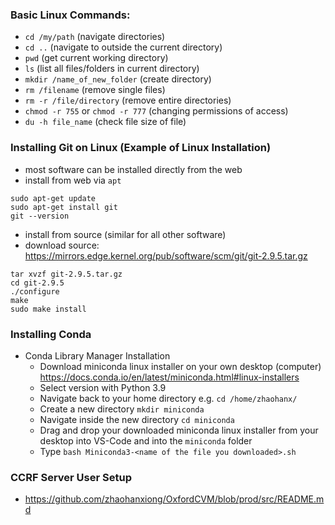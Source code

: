 ### Basic Linux Commands:
- ```cd /my/path``` (navigate directories)
- ```cd ..``` (navigate to outside the current directory)
- ```pwd``` (get current working directory)
- ```ls``` (list all files/folders in current directory)
- ```mkdir /name_of_new_folder``` (create directory)
- ```rm /filename``` (remove single files)
- ```rm -r /file/directory``` (remove entire directories)
- ```chmod -r 755``` or ```chmod -r 777``` (changing permissions of access)
- ```du -h file_name``` (check file size of file)

### Installing Git on Linux (Example of Linux Installation)
- most software can be installed directly from the web
- install from web via ```apt```
```
sudo apt-get update
sudo apt-get install git
git --version
```

- install from source (similar for all other software)
- download source: https://mirrors.edge.kernel.org/pub/software/scm/git/git-2.9.5.tar.gz
```
tar xvzf git-2.9.5.tar.gz
cd git-2.9.5
./configure
make
sudo make install
```

### Installing Conda
- Conda Library Manager Installation
  - Download miniconda linux installer on your own desktop (computer) https://docs.conda.io/en/latest/miniconda.html#linux-installers
  - Select version with Python 3.9
  - Navigate back to your home directory e.g. ```cd /home/zhaohanx/```
  - Create a new directory ```mkdir miniconda```
  - Navigate inside the new directory ```cd miniconda```
  - Drag and drop your downloaded miniconda linux installer from your desktop into VS-Code and into the ```miniconda``` folder
  - Type ```bash Miniconda3-<name of the file you downloaded>.sh```

### CCRF Server User Setup
- https://github.com/zhaohanxiong/OxfordCVM/blob/prod/src/README.md
